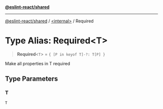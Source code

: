 [**@eslint-react/shared**](../../README.md)

***

[@eslint-react/shared](../../README.md) / [\<internal\>](../README.md) / Required

# Type Alias: Required\<T\>

> **Required**\<`T`\> = `{ [P in keyof T]-?: T[P] }`

Make all properties in T required

## Type Parameters

### T

`T`
